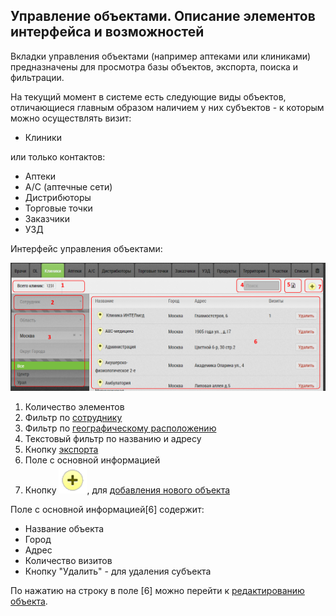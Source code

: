 ## Управление объектами. Описание элементов интерфейса и возможностей

Вкладки управления объектами (например аптеками или клиниками) предназначены для просмотра базы объектов, экспорта, поиска и фильтрации.

На текущий момент в системе есть следующие виды объектов, отличающиеся главным образом наличием у них субъектов - к которым можно осуществлять визит:

- Клиники

или только контактов:

- Аптеки
- А/С (аптечные сети)
- Дистрибюторы
- Торговые точки
- Заказчики
- УЗД


Интерфейс управления объектами:

![](../images/database-object.png)

1. Количество элементов
2. Фильтр по [сотруднику](database-user.md)
3. Фильтр по [географическому расположению](database-geo.md)
4. Текстовый фильтр по названию и адресу
5. Кнопку [экспорта](database-export.md)
6. Поле с основной информацией
7. Кнопку ![](../images/icon-add-object.png), для [добавления нового объекта](database-object-add.md)


Поле с основной информацией[6] содержит:
- Название объекта
- Город
- Адрес
- Количество визитов
- Кнопку "Удалить" - для удаления субъекта

По нажатию на строку в поле [6] можно перейти к [редактированию объекта](database-object-edit.md).
